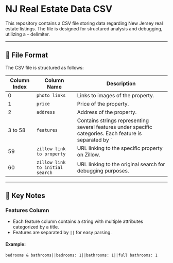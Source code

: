 # NJ Real Estate Data CSV

This repository contains a CSV file storing data regarding New Jersey real estate listings. The file is designed for structured analysis and debugging, utilizing a `~` delimiter.

---

## 📂 File Format

The CSV file is structured as follows:

| Column Index | Column Name                  | Description                                                                                                                                          |
|--------------|------------------------------|------------------------------------------------------------------------------------------------------------------------------------------------------|
| 0            | `photo links`               | Links to images of the property.                                                                                                                     |
| 1            | `price`                     | Price of the property.                                                                                                                               |
| 2            | `address`                   | Address of the property.                                                                                                                             |
| 3 to 58      | `features`                  | Contains strings representing several features under specific categories. Each feature is separated by `||`.                                          |
| 59           | `zillow link to property`   | URL linking to the specific property on Zillow.                                                                                                      |
| 60           | `zillow link to initial search` | URL linking to the original search for debugging purposes.                                                                                            |

---

## 📝 Key Notes

### **Features Column**
- Each feature column contains a string with multiple attributes categorized by a title.
- Features are separated by `||` for easy parsing.

#### **Example:**
```plaintext
bedrooms & bathrooms||bedrooms: 1||bathrooms: 1||full bathrooms: 1

